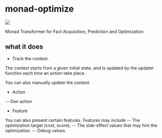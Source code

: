 monad-optimize
==============

<img src='https://raw.github.com/sugoi/reinforce/master/reinforce.jpg'/>

Monad Transformer for Fact Acquisition, Prediction and Optimization



what it does
------------

- Track the context.

The context starts from a given initial state, and is updated
by the updater function each time an action take place.

You can also manually update the context.

- Action

-- Gen action



- Feature

You can also present certain features.
Features may include
-- The optimization target (cost, score);
-- The side-effect values that may hint the optimization.
-- Debug values.

